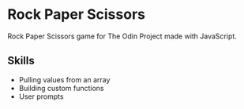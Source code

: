 # Rock Paper Scissors
Rock Paper Scissors game for The Odin Project made with JavaScript.

## Skills
- Pulling values from an array
- Building custom functions
- User prompts
